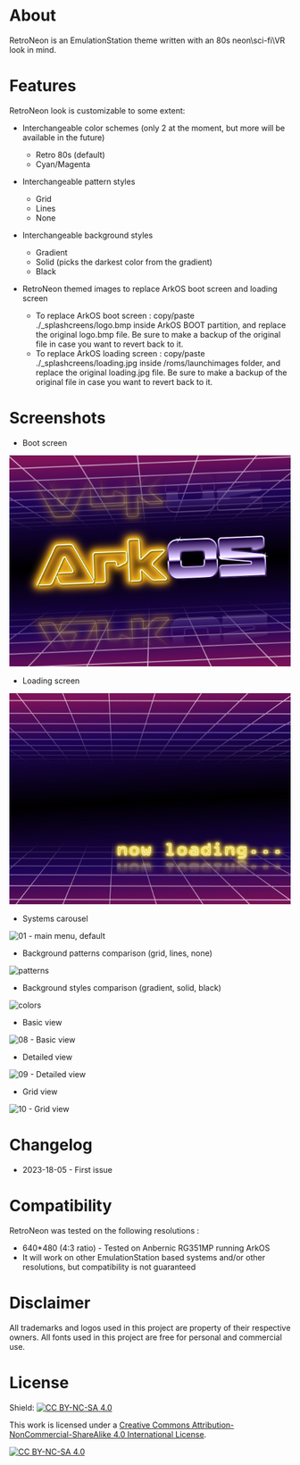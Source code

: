 # About
RetroNeon is an EmulationStation theme written with an 80s neon\sci-fi\VR look in mind.

# Features
RetroNeon look is customizable to some extent:

- Interchangeable color schemes (only 2 at the moment, but more will be available in the future)
  - Retro 80s (default)
  - Cyan/Magenta

- Interchangeable pattern styles
  - Grid
  - Lines
  - None

- Interchangeable background styles
  - Gradient
  - Solid (picks the darkest color from the gradient)
  - Black

- RetroNeon themed images to replace ArkOS boot screen and loading screen
	- To replace ArkOS boot screen : copy/paste ./_splashcreens/logo.bmp inside ArkOS BOOT partition, and replace the original logo.bmp file.
	Be sure to make a backup of the original file in case you want to revert back to it. 
	- To replace ArkOS loading screen : copy/paste ./_splashcreens/loading.jpg inside /roms/launchimages folder, and replace the original loading.jpg file.
	Be sure to make a backup of the original file in case you want to revert back to it. 

# Screenshots
- Boot screen

![Custom boot screen](/_splashscreens/logo.bmp)

- Loading screen

![Custom loading screen](/_splashscreens/loading.jpg)

- Systems carousel

![01 - main menu, default](https://github.com/Akira-N28/es-theme-retroneon-arkos/assets/111049817/e906aa97-119d-4f23-86cf-3bbf906d7d6c)

- Background patterns comparison (grid, lines, none)

![patterns](https://github.com/Akira-N28/es-theme-retroneon-arkos/assets/111049817/34b28c73-ef3a-4b98-8764-1e0f18500db8)

- Background styles comparison (gradient, solid, black)

![colors](https://github.com/Akira-N28/es-theme-retroneon-arkos/assets/111049817/378c557c-e455-4cea-b603-a9e497a639d6)

- Basic view

![08 - Basic view](https://github.com/Akira-N28/es-theme-retroneon-arkos/assets/111049817/a6079561-78e5-4d5c-9566-d4b1003e5f70)

- Detailed view

![09 - Detailed view](https://github.com/Akira-N28/es-theme-retroneon-arkos/assets/111049817/2273ec66-fd66-4677-9d77-2fcc4248a874)

- Grid view

![10 - Grid view](https://github.com/Akira-N28/es-theme-retroneon-arkos/assets/111049817/6ab4e637-69b7-47b2-81bf-40d13b0a45f5)


# Changelog

- 2023-18-05 - First issue
# Compatibility

RetroNeon was tested on the following resolutions :
- 640*480 (4:3 ratio) - Tested on Anbernic RG351MP running ArkOS
- It will work on other EmulationStation based systems and/or other resolutions, but compatibility is not guaranteed

# Disclaimer
All trademarks and logos used in this project are property of their respective owners.
All fonts used in this project are free for personal and commercial use.

# License
Shield: [![CC BY-NC-SA 4.0][cc-by-nc-sa-shield]][cc-by-nc-sa]

This work is licensed under a
[Creative Commons Attribution-NonCommercial-ShareAlike 4.0 International License][cc-by-nc-sa].

[![CC BY-NC-SA 4.0][cc-by-nc-sa-image]][cc-by-nc-sa]

[cc-by-nc-sa]: http://creativecommons.org/licenses/by-nc-sa/4.0/
[cc-by-nc-sa-image]: https://licensebuttons.net/l/by-nc-sa/4.0/88x31.png
[cc-by-nc-sa-shield]: https://img.shields.io/badge/License-CC%20BY--NC--SA%204.0-lightgrey.svg
